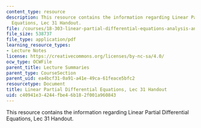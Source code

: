 ```yaml
---
content_type: resource
description: This resource contains the information regarding Linear Partial Differential
  Equations, Lec 31 Handout.
file: /courses/18-303-linear-partial-differential-equations-analysis-and-numerics-fall-2014/c40941e34244fbe46b182f001a960843_MIT18_303F14_slow_wave.pdf
file_size: 538737
file_type: application/pdf
learning_resource_types:
- Lecture Notes
license: https://creativecommons.org/licenses/by-nc-sa/4.0/
ocw_type: OCWFile
parent_title: Lecture Summaries
parent_type: CourseSection
parent_uid: ea4bcf31-0a91-a41e-49ca-61feace5bfc2
resourcetype: Document
title: Linear Partial Differential Equations, Lec 31 Handout
uid: c40941e3-4244-fbe4-6b18-2f001a960843
---
```

This resource contains the information regarding Linear Partial Differential Equations, Lec 31 Handout.